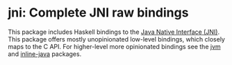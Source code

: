 # jni: Complete JNI raw bindings

This package includes Haskell bindings to the
[Java Native Interface (JNI)][jni]. This package offers mostly
unopinionated low-level bindings, which closely maps to the C API. For
higher-level more opinionated bindings see the [jvm][haskell-jvm] and
[inline-java][inline-java] packages.

[jni]: https://docs.oracle.com/javase/8/docs/technotes/guides/jni/spec/jniTOC.html
[haskell-jvm]: https://github.com/tweag/inline-java/tree/master/jvm
[inline-java]: https://github.com/tweag/inline-java/
